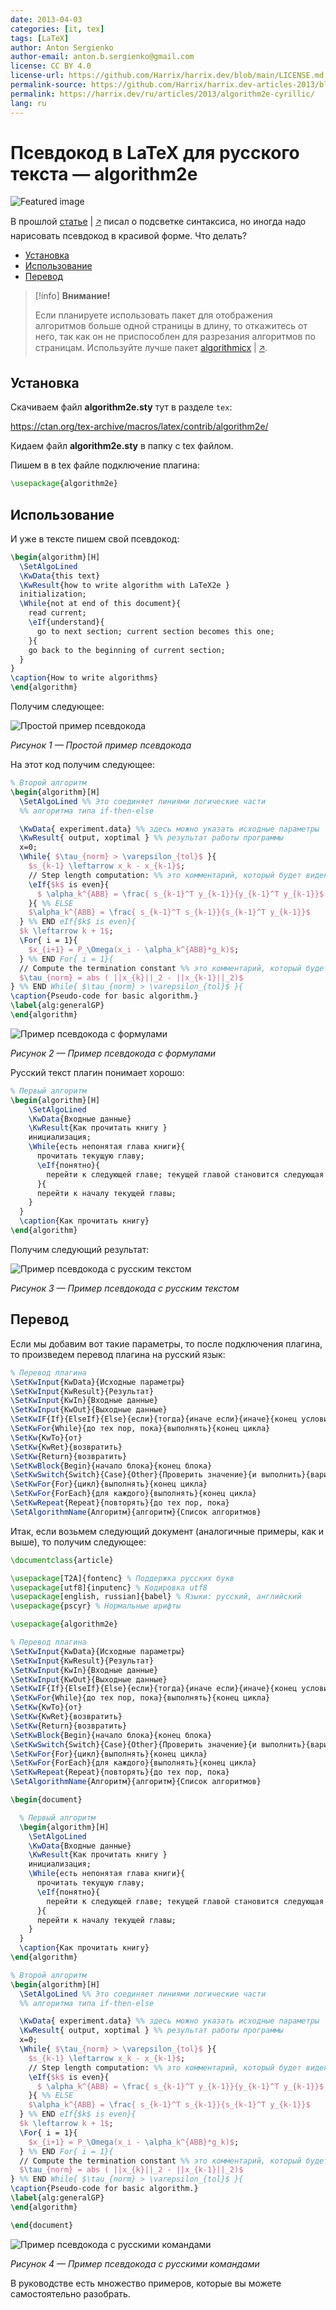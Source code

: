 ```yaml
---
date: 2013-04-03
categories: [it, tex]
tags: [LaTeX]
author: Anton Sergienko
author-email: anton.b.sergienko@gmail.com
license: CC BY 4.0
license-url: https://github.com/Harrix/harrix.dev/blob/main/LICENSE.md
permalink-source: https://github.com/Harrix/harrix.dev-articles-2013/blob/main/algorithm2e-cyrillic/algorithm2e-cyrillic.md
permalink: https://harrix.dev/ru/articles/2013/algorithm2e-cyrillic/
lang: ru
---
```


# Псевдокод в LaTeX для русского текста — algorithm2e

![Featured image](featured-image.svg)

В прошлой [статье](https://github.com/Harrix/harrix.dev-articles-2013/blob/main/latex-highlight-cyrillic/latex-highlight-cyrillic.md) | [🡥](https://harrix.dev/ru/articles/2013/latex-highlight-cyrillic/) писал о подсветке синтаксиса, но иногда надо нарисовать псевдокод в красивой форме. Что делать?

- [Установка](#установка)
- [Использование](#использование)
- [Перевод](#перевод)

> [!info]
> **Внимание!**
>
> Если планируете использовать пакет для отображения алгоритмов больше одной страницы в длину, то откажитесь от него, так как он не приспособлен для разрезания алгоритмов по страницам. Используйте лучше пакет [algorithmicx](https://github.com/Harrix/harrix.dev-articles-2013/blob/main/algorithmicx-cyrillic/algorithmicx-cyrillic.md) | [🡥](https://harrix.dev/ru/articles/2013/algorithmicx-cyrillic/).

## Установка

Скачиваем файл **algorithm2e.sty** тут в разделе `tex`:

<https://ctan.org/tex-archive/macros/latex/contrib/algorithm2e/>

Кидаем файл **algorithm2e.sty** в папку с tex файлом.

Пишем в в tex файле подключение плагина:

```tex
\usepackage{algorithm2e}
```

## Использование

И уже в тексте пишем свой псевдокод:

```tex
\begin{algorithm}[H]
  \SetAlgoLined
  \KwData{this text}
  \KwResult{how to write algorithm with LaTeX2e }
  initialization;
  \While{not at end of this document}{
    read current;
    \eIf{understand}{
      go to next section; current section becomes this one;
    }{
    go back to the beginning of current section;
  }
}
\caption{How to write algorithms}
\end{algorithm}
```

Получим следующее:

![Простой пример псевдокода](img/algo_01.png)

_Рисунок 1 — Простой пример псевдокода_

На этот код получим следующее:

```tex
% Второй алгоритм
\begin{algorithm}[H]
  \SetAlgoLined %% Это соединяет линиями логические части
  %% алгоритма типа if-then-else

  \KwData{ experiment.data} %% здесь можно указать исходные параметры
  \KwResult{ output, xoptimal } %% результат работы программы
  x=0;
  \While{ $\tau_{norm} > \varepsilon_{tol}$ }{
    $s_{k-1} \leftarrow x_k - x_{k-1}$;
    // Step length computation: %% это комментарий, который будет виден.
    \eIf{$k$ is even}{
      $ \alpha_k^{ABB} = \frac{ s_{k-1}^T y_{k-1}}{y_{k-1}^T y_{k-1}}$
    }{ %% ELSE
    $\alpha_k^{ABB} = \frac{ s_{k-1}^T s_{k-1}}{s_{k-1}^T y_{k-1}}$
  } %% END eIf{$k$ is even}{
  $k \leftarrow k + 1$;
  \For{ i = 1}{
    $x_{i+1} = P_\Omega(x_i - \alpha_k^{ABB}*g_k)$;
  } %% END For{ i = 1}{
  // Compute the termination constant %% это комментарий, который будет виден.
  $\tau_{norm} = abs ( ||x_{k}||_2 - ||x_{k-1}||_2)$
} %% END While{ $\tau_{norm} > \varepsilon_{tol}$ }{
\caption{Pseudo-code for basic algorithm.}
\label{alg:generalGP}
\end{algorithm}
```

![Пример псевдокода с формулами](img/algo_02.png)

_Рисунок 2 — Пример псевдокода с формулами_

Русский текст плагин понимает хорошо:

```tex
% Первый алгоритм
\begin{algorithm}[H]
    \SetAlgoLined
    \KwData{Входные данные}
    \KwResult{Как прочитать книгу }
    инициализация;
    \While{есть непонятая глава книги}{
      прочитать текущую главу;
      \eIf{понятно}{
        перейти к следующей главе; текущей главой становится следующая глава;
      }{
      перейти к началу текущей главы;
    }
  }
  \caption{Как прочитать книгу}
\end{algorithm}
```

Получим следующий результат:

![Пример псевдокода с русским текстом](img/algo_03.png)

_Рисунок 3 — Пример псевдокода с русским текстом_

## Перевод

Если мы добавим вот такие параметры, то после подключения плагина, то произведем перевод плагина на русский язык:

```tex
% Перевод плагина
\SetKwInput{KwData}{Исходные параметры}
\SetKwInput{KwResult}{Результат}
\SetKwInput{KwIn}{Входные данные}
\SetKwInput{KwOut}{Выходные данные}
\SetKwIF{If}{ElseIf}{Else}{если}{тогда}{иначе если}{иначе}{конец условия}
\SetKwFor{While}{до тех пор, пока}{выполнять}{конец цикла}
\SetKw{KwTo}{от}
\SetKw{KwRet}{возвратить}
\SetKw{Return}{возвратить}
\SetKwBlock{Begin}{начало блока}{конец блока}
\SetKwSwitch{Switch}{Case}{Other}{Проверить значение}{и выполнить}{вариант}{в противном случае}{конец варианта}{конец проверки значений}
\SetKwFor{For}{цикл}{выполнять}{конец цикла}
\SetKwFor{ForEach}{для каждого}{выполнять}{конец цикла}
\SetKwRepeat{Repeat}{повторять}{до тех пор, пока}
\SetAlgorithmName{Алгоритм}{алгоритм}{Список алгоритмов}
```

Итак, если возьмем следующий документ (аналогичные примеры, как и выше), то получим следующее:

```tex
\documentclass{article}

\usepackage[T2A]{fontenc} % Поддержка русских букв
\usepackage[utf8]{inputenc} % Кодировка utf8
\usepackage[english, russian]{babel} % Языки: русский, английский
\usepackage{pscyr} % Нормальные шрифты

\usepackage{algorithm2e}

% Перевод плагина
\SetKwInput{KwData}{Исходные параметры}
\SetKwInput{KwResult}{Результат}
\SetKwInput{KwIn}{Входные данные}
\SetKwInput{KwOut}{Выходные данные}
\SetKwIF{If}{ElseIf}{Else}{если}{тогда}{иначе если}{иначе}{конец условия}
\SetKwFor{While}{до тех пор, пока}{выполнять}{конец цикла}
\SetKw{KwTo}{от}
\SetKw{KwRet}{возвратить}
\SetKw{Return}{возвратить}
\SetKwBlock{Begin}{начало блока}{конец блока}
\SetKwSwitch{Switch}{Case}{Other}{Проверить значение}{и выполнить}{вариант}{в противном случае}{конец варианта}{конец проверки значений}
\SetKwFor{For}{цикл}{выполнять}{конец цикла}
\SetKwFor{ForEach}{для каждого}{выполнять}{конец цикла}
\SetKwRepeat{Repeat}{повторять}{до тех пор, пока}
\SetAlgorithmName{Алгоритм}{алгоритм}{Список алгоритмов}

\begin{document}

  % Первый алгоритм
  \begin{algorithm}[H]
    \SetAlgoLined
    \KwData{Входные данные}
    \KwResult{Как прочитать книгу }
    инициализация;
    \While{есть непонятая глава книги}{
      прочитать текущую главу;
      \eIf{понятно}{
        перейти к следующей главе; текущей главой становится следующая глава;
      }{
      перейти к началу текущей главы;
    }
  }
  \caption{Как прочитать книгу}
\end{algorithm}

% Второй алгоритм
\begin{algorithm}[H]
  \SetAlgoLined %% Это соединяет линиями логические части
  %% алгоритма типа if-then-else

  \KwData{ experiment.data} %% здесь можно указать исходные параметры
  \KwResult{ output, xoptimal } %% результат работы программы
  x=0;
  \While{ $\tau_{norm} > \varepsilon_{tol}$ }{
    $s_{k-1} \leftarrow x_k - x_{k-1}$;
    // Step length computation: %% это комментарий, который будет виден.
    \eIf{$k$ is even}{
      $ \alpha_k^{ABB} = \frac{ s_{k-1}^T y_{k-1}}{y_{k-1}^T y_{k-1}}$
    }{ %% ELSE
    $\alpha_k^{ABB} = \frac{ s_{k-1}^T s_{k-1}}{s_{k-1}^T y_{k-1}}$
  } %% END eIf{$k$ is even}{
  $k \leftarrow k + 1$;
  \For{ i = 1}{
    $x_{i+1} = P_\Omega(x_i - \alpha_k^{ABB}*g_k)$;
  } %% END For{ i = 1}{
  // Compute the termination constant %% это комментарий, который будет виден.
  $\tau_{norm} = abs ( ||x_{k}||_2 - ||x_{k-1}||_2)$
} %% END While{ $\tau_{norm} > \varepsilon_{tol}$ }{
\caption{Pseudo-code for basic algorithm.}
\label{alg:generalGP}
\end{algorithm}

\end{document}
```

![Пример псевдокода с русскими командами](img/pseudocode.png)

_Рисунок 4 — Пример псевдокода с русскими командами_

В руководстве есть множество примеров, которые вы можете самостоятельно разобрать.
